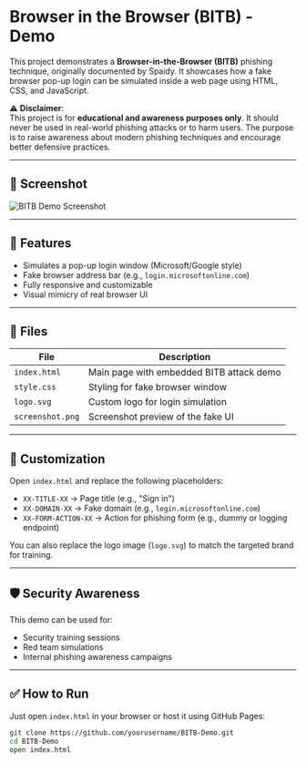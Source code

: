 # Browser in the Browser (BITB) - Demo

This project demonstrates a **Browser-in-the-Browser (BITB)** phishing technique, originally documented by Spaidy. It showcases how a fake browser pop-up login can be simulated inside a web page using HTML, CSS, and JavaScript.

⚠️ **Disclaimer**:  
This project is for **educational and awareness purposes only**. It should never be used in real-world phishing attacks or to harm users. The purpose is to raise awareness about modern phishing techniques and encourage better defensive practices.

---

## 📸 Screenshot

![BITB Demo Screenshot]()

---

## 🧪 Features

- Simulates a pop-up login window (Microsoft/Google style)
- Fake browser address bar (e.g., `login.microsoftonline.com`)
- Fully responsive and customizable
- Visual mimicry of real browser UI

---

## 📁 Files

| File          | Description                               |
|---------------|-------------------------------------------|
| `index.html`  | Main page with embedded BITB attack demo  |
| `style.css`   | Styling for fake browser window           |
| `logo.svg`    | Custom logo for login simulation          |
| `screenshot.png` | Screenshot preview of the fake UI       |

---

## 🔧 Customization

Open `index.html` and replace the following placeholders:

- `XX-TITLE-XX` → Page title (e.g., "Sign in")
- `XX-DOMAIN-XX` → Fake domain (e.g., `login.microsoftonline.com`)
- `XX-FORM-ACTION-XX` → Action for phishing form (e.g., dummy or logging endpoint)

You can also replace the logo image (`logo.svg`) to match the targeted brand for training.

---

## 🛡️ Security Awareness

This demo can be used for:

- Security training sessions
- Red team simulations
- Internal phishing awareness campaigns

---

## ✅ How to Run

Just open `index.html` in your browser or host it using GitHub Pages:

```bash
git clone https://github.com/yourusername/BITB-Demo.git
cd BITB-Demo
open index.html
